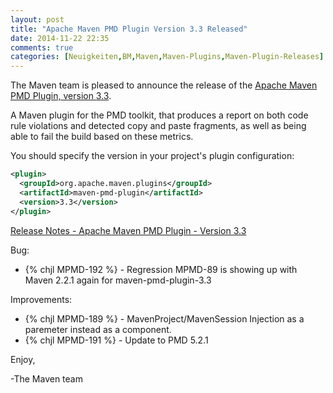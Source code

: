```yaml
---
layout: post
title: "Apache Maven PMD Plugin Version 3.3 Released"
date: 2014-11-22 22:35
comments: true
categories: [Neuigkeiten,BM,Maven,Maven-Plugins,Maven-Plugin-Releases]
---
```

The Maven team is pleased to announce the release of the 
[Apache Maven PMD Plugin, version 3.3](http://maven.apache.org/plugins/maven-pmd-plugin/).

A Maven plugin for the PMD toolkit, that produces a report on both code rule
violations and detected copy and paste fragments, as well as being able to fail
the build based on these metrics.

You should specify the version in your project's plugin configuration:

``` xml
<plugin>
  <groupId>org.apache.maven.plugins</groupId>
  <artifactId>maven-pmd-plugin</artifactId>
  <version>3.3</version>
</plugin>
```

<!-- more -->

[Release Notes - Apache Maven PMD Plugin - Version 3.3](http://jira.codehaus.org/secure/ReleaseNote.jspa?projectId=11140&version=20557)

Bug:

 * {% chjl MPMD-192 %} - Regression MPMD-89 is showing up with Maven 2.2.1 again for maven-pmd-plugin-3.3

Improvements:

 * {% chjl MPMD-189 %} - MavenProject/MavenSession Injection as a paremeter instead as a component.
 * {% chjl MPMD-191 %} - Update to PMD 5.2.1

Enjoy,

-The Maven team
